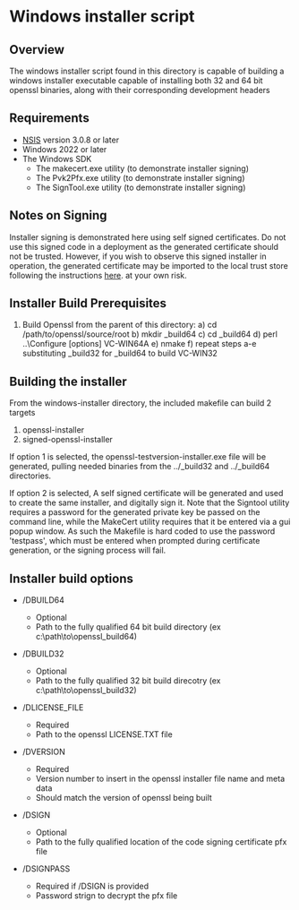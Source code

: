 Windows installer script
========================

Overview
--------

The windows installer script found in this directory is capable of building a
windows installer executable capable of installing both 32 and 64 bit openssl
binaries, along with their corresponding development headers

Requirements
------------

* [NSIS](https://nsis.sourceforge.io/Main_Page) version 3.0.8 or later
* Windows 2022 or later
* The Windows SDK
  - The makecert.exe utility (to demonstrate installer signing)
  - The Pvk2Pfx.exe utility (to demonstrate installer signing)
  - The SignTool.exe utility (to demonstrate installer signing)

Notes on Signing
----------------

Installer signing is demonstrated here using self signed certificates. Do not
use this signed code in a deployment as the generated certificate should not be
trusted.  However, if you wish to observe this signed installer in operation,
the generated certificate may be imported to the local trust store following the
instructions
[here](https://learn.microsoft.com/en-us/windows/win32/appxpkg/how-to-create-a-package-signing-certificate).
at your own risk.

Installer Build Prerequisites
-----------------------------

1) Build Openssl from the parent of this directory:
    a) cd /path/to/openssl/source/root
    b) mkdir \_build64
    c) cd \_build64
    d) perl ..\Configure [options] VC-WIN64A
    e) nmake
    f) repeat steps a-e substituting \_build32 for \_build64 to build VC-WIN32

Building the installer
----------------------

From the windows-installer directory, the included makefile can build 2 targets
1) openssl-installer
2) signed-openssl-installer

If option 1 is selected, the openssl-testversion-installer.exe file will be
generated, pulling needed binaries from the ../\_build32 and ../\_build64
directories.

If option 2 is selected, A self signed certificate will be generated and used to
create the same installer, and digitally sign it.  Note that the Signtool
utility requires a password for the generated private key be passed on the
command line, while the MakeCert utility requires that it be entered via a gui
popup window.  As such the Makefile is hard coded to use the password
'testpass', which must be entered when prompted during certificate generation, or
the signing process will fail.

Installer build options
-----------------------

* /DBUILD64
  - Optional
  - Path to the fully qualified 64 bit build directory (ex c:\path\to\openssl\_build64)

* /DBUILD32
  - Optional
  - Path to the fully qualified 32 bit build direcotry (ex c:\path\to\openssl\_build32)

* /DLICENSE\_FILE
  - Required
  - Path to the openssl LICENSE.TXT file

* /DVERSION
  - Required
  - Version number to insert in the openssl installer file name and meta data
  - Should match the version of openssl being built

* /DSIGN
  - Optional
  - Path to the fully qualified location of the code signing certificate pfx file

* /DSIGNPASS
  - Required if /DSIGN is provided
  - Password strign to decrypt the pfx file

